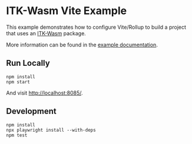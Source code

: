 ITK-Wasm Vite Example
=====================

This example demonstrates how to configure Vite/Rollup to build a project that
uses an [ITK-Wasm](https://wasm.itk.org/) package.

More information can be found in the [example
documentation](https://docs.itk.org/projects/wasm/en/latest/typescript/distribution/vite.html).

## Run Locally

```
npm install
npm start
```

And visit [http://localhost:8085/](http://localhost:8085/).

## Development

```
npm install
npx playwright install --with-deps
npm test
```
